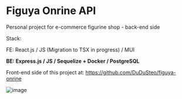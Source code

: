 # Figuya Onrine API

Personal project for e-commerce figurine shop - back-end side

Stack:

FE: React.js / JS (Migration to TSX in progress) / MUI

**BE: Express.js / JS / Sequelize + Docker / PostgreSQL**

Front-end side of this project at: https://github.com/DuDuSteo/figuya-onrine

![image](https://user-images.githubusercontent.com/30495650/236636216-be97f41a-5e9c-4496-8a00-40607c87169d.png)
